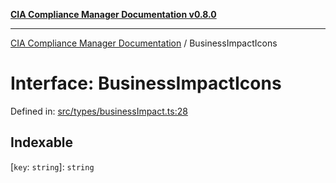 [**CIA Compliance Manager Documentation v0.8.0**](../README.md)

***

[CIA Compliance Manager Documentation](../globals.md) / BusinessImpactIcons

# Interface: BusinessImpactIcons

Defined in: [src/types/businessImpact.ts:28](https://github.com/Hack23/cia-compliance-manager/blob/78912779fad2796d4afcf9e0a863cca80a66b25f/src/types/businessImpact.ts#L28)

## Indexable

\[`key`: `string`\]: `string`
